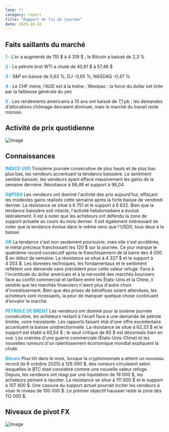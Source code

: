 ```yaml
---
lang: fr
category: report
title: "Rapport de fin de journée"
date: 2025-10-16
---
```



<h2>Faits saillants du marché</h2>
<strong style="color: #2caef7;">1 - </strong> L'or a augmenté de 110 $ à 4 319 $ ; le Bitcoin a baissé de 2,3 %

<strong style="color: #2caef7;">2 - </strong> Le pétrole brut WTI a chuté de 40,81 $ à 57,46 $

<strong style="color: #2caef7;">3 - </strong> S&P en baisse de 0,63 %, DJ -0,65 %, NASDAQ -0,47 %

<strong style="color: #2caef7;">4 - </strong> Le CHF mène, l'AUD est à la traîne ; Westpac : la force du dollar est tirée par la faiblesse générale du yen

<strong style="color: #2caef7;">5 - </strong> Les rendements américains à 10 ans ont baissé de 7,1 pb ; les demandes d'allocations chômage devraient diminuer, mais le marché du travail reste morose.



<h2>Activité de prix quotidienne</h2>
<img src="https://markleighedu.github.io/img/Oct-2025/16-Oct-2025/price.jpg" alt="Image"/>

<h2>Connaissances</h2>
<strong style="color: #2caef7;">INDICE USD</strong> Troisième journée consécutive de plus hauts et de plus bas plus bas, les vendeurs accentuant la tendance baissière. Le sentiment semble baissier, les vendeurs ayant effacé massivement les gains de la semaine dernière. Résistance à 98,46 et support à 98,04.

<strong style="color: #2caef7;">S&P500</strong> Les vendeurs ont dominé l'activité des prix aujourd'hui, effaçant les modestes gains réalisés cette semaine après la forte baisse de vendredi dernier. La résistance se situe à 6 751 et le support à 6 632. Bien que la tendance baissière soit intacte, l'activité hebdomadaire a évolué latéralement. Il est à noter que les acheteurs ont défendu la zone de support actuelle au cours du mois dernier. Il est également intéressant de noter que la tendance évolue dans le même sens que l'USDX, tous deux à la baisse.

<strong style="color: #2caef7;">OR</strong> La tendance s'est non seulement poursuivie, mais elle s'est accélérée, le métal précieux franchissant les 120 $ sur la journée. Ce jour marque le quatrième record consécutif après le franchissement de la barre des 4 000 $ en début de semaine. La résistance se situe à 4 327 $ et le support à 4 203 $. Les données techniques, les fondamentaux et le sentiment reflètent une demande sans précédent pour cette valeur refuge. Face à l'incertitude du dollar américain et à la nervosité des marchés boursiers face au conflit commercial et tarifaire entre les États-Unis et la Chine, il semble que les marchés financiers n'aient plus d'autre choix d'investissement. Bien que des prises de bénéfices soient attendues, les acheteurs sont incessants, la peur de manquer quelque chose continuant d'envahir le marché.

<strong style="color: #2caef7;">PÉTROLE DE BRENT</strong> Les vendeurs ont dominé pour la sixième journée consécutive, les acheteurs restant à l'écart face à une demande de pétrole limitée, voire inexistante. Les rapports faisant état d'une offre excédentaire accentuent la baisse unidirectionnelle. La résistance se situe à 62,33 $ et le support est établi à 60,54 $ ; le seuil critique de 60 $ est désormais bien en vue. Les craintes d'une guerre commerciale (États-Unis-Chine) et les nouvelles rumeurs d'un ralentissement économique mondial expliquent la chute.

<strong style="color: #2caef7;">Bitcoin</strong> Plus tôt dans le mois, lorsque la cryptomonnaie a atteint un nouveau record (le 6 octobre 2025) à 126 000 $, des rumeurs circulaient selon lesquelles le BTC était considéré comme une nouvelle valeur refuge. Depuis, les vendeurs ont réagi par une liquidation de 19 000 $, les acheteurs peinant à riposter. La résistance se situe à 111 900 $ et le support à 107 400 $. Une cassure du support actuel pourrait inciter les vendeurs à viser le niveau de 100 000 $. Le premier objectif haussier reste la zone des 112 000 $.



<h2>Niveaux de pivot FX</h2>
<img src="https://markleighedu.github.io/img/Oct-2025/16-Oct-2025/pivot.jpg" alt="Image"/>